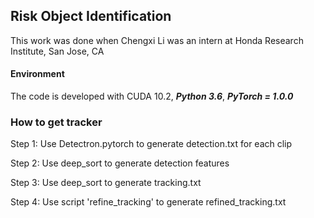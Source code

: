 ## Risk Object Identification

This work was done when Chengxi Li was an intern at Honda Research Institute, San Jose, CA

#### Environment
The code is developed with CUDA 10.2, ***Python 3.6***, ***PyTorch = 1.0.0***


### How to get tracker
Step 1: Use Detectron.pytorch to generate detection.txt for each clip

Step 2: Use deep_sort to generate detection features

Step 3: Use deep_sort to generate tracking.txt

Step 4: Use script 'refine_tracking' to generate refined_tracking.txt



